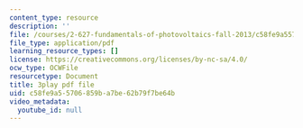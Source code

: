```yaml
---
content_type: resource
description: ''
file: /courses/2-627-fundamentals-of-photovoltaics-fall-2013/c58fe9a55706859ba7be62b79f7be64b_69H3kTwques.pdf
file_type: application/pdf
learning_resource_types: []
license: https://creativecommons.org/licenses/by-nc-sa/4.0/
ocw_type: OCWFile
resourcetype: Document
title: 3play pdf file
uid: c58fe9a5-5706-859b-a7be-62b79f7be64b
video_metadata:
  youtube_id: null
---
```

